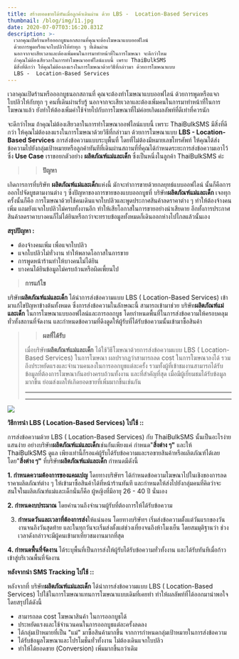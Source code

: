 ```yaml
---
title: สร้างยอดขายได้ทันเมื่อลูกค้าเดินผ่าน ด้วย LBS -  Location-Based Services
thumbnail: /blog/img/11.jpg
date: 2020-07-07T03:16:20.831Z
description: >-
  เวลาคุณเปิดร้านหรือออกบูธนอกสถานที่คุณจะต้องโฆษณาแบบออฟไลน์
  ด้วยการพูดหรือแจกใบปลิวให้ทำทุก ๆ ที่เดินผ่าน
  นอกจากจะเสียเวลาและต้องเพิ่มคนในการมาทำหน้าที่ในการโฆษณา จะดีกว่าไหม
  ถ้าคุณไม่ต้องเสียวลาในการทำโฆษณาออฟไลน์แบบนี้ เพราะ ThaiBulkSMS
  มีสิ่งที่ดีกว่า ให้คุณไม่ต้องลงแรงในการโฆษณาด้วยวิธีที่กล่าวมา ด้วยการโฆษณาแบบ
  LBS -  Location-Based Services
---
```

เวลาคุณเปิดร้านหรือออกบูธนอกสถานที่ คุณจะต้องทำโฆษณาแบบออฟไลน์ ด้วยการพูดหรือแจกใบปลิวให้กับทุก ๆ คนที่เดินผ่านรับรู้ นอกจากจะเสียเวลาและต้องเพิ่มคนในการมาทำหน้าที่ในการโฆษณาแล้ว ยังทำให้ต้องเพิ่มค่าใช้จ่ายไปกับการโฆษณาที่ไม่ค่อยเกิดผลลัพท์ที่ดีเท่าที่ควรนัก 

จะดีกว่าไหม ถ้าคุณไม่ต้องเสียวลาในการทำโฆษณาออฟไลน์แบบนี้ เพราะ ThaiBulkSMS มีสิ่งที่ดีกว่า ให้คุณไม่ต้องลงแรงในการโฆษณาด้วยวิธีที่กล่าวมา ด้วยการโฆษณาแบบ **LBS -  Location-Based Services**  การส่งข้อความแบบระบุพื้นที่ โดยที่ไม่ต้องมีหมายเลขโทรศัพท์ ให้คุณได้ส่งข้อความไปยังกลุ่มเป้าหมายหรือลูกค้าทันทีที่เดินผ่านสถานที่ที่คุณได้กำหนดระยะการส่งข้อความเอาไว้ ซึ่ง **Use Case** เราขอยกตัวอย่าง **ผลิตภัณฑ์แม่และเด็ก** ซึ่งเป็นหนึ่งในลูกค้า ThaiBulkSMS ค่ะ

> > **ปัญหา**

เกิดการการที่บริษัท **ผลิตภัณฑ์แม่และเด็ก**แห่งนี้ มักจะทำการขายด้วยกลยุทธ์แบบออฟไลน์ นั้นก็คือการออกไปจัดบูธตามงานต่าง ๆ  ซึ่งปัญหาของการขายของแบบออกบูธที่ บริษัท**ผลิตภัณฑ์แม่และเด็ก** เจอทุกครั้งนั้นก็คือ การโฆษณาด้วยใช้คนเดินแจกใบปลิวและพูดประกาศสินค้าลดราคาต่าง ๆ ทำให้ต้องจ้างคนเพิ่ม แถมยังแจกใบปลิวไม่ครบทั้งงานอีก ทำให้เสียโอกาสในการขายอย่างน่าเสียดาย  อีกทั้งการประกาศสินค้าลดราคาบางคนก็ไม่ได้ยินหรือกว่าจะทราบข้อมูลทั้งหมดก็เดินออกห่างไปไกลแล้วนั้นเอง

**สรุปปัญหา :**

* ต้องจ้างคนเพิ่ม เพื่อแจกใบปลิว
* แจกใบปลิวไม่ทั่วงาน ทำให้พลาดโอกาสในการขาย
* การพูดหน้าร้านทำให้บางคนไม่ได้ยิน
* บางคนได้ยินข้อมูลไม่ครบถ้วนหรือผิดเพี้ยนไป

> **การแก้ไข**

บริษัท**ผลิตภัณฑ์แม่และเด็ก** ได้นำการส่งข้อความแบบ LBS ( Location-Based Services) เข้ามาแก้ไขปัญหาข้างต้นทั้งหมด ซึ่งการส่งข้อความในลักษณะนี้ สามารถเข้ามาช่วย บริษัท**ผลิตภัณฑ์แม่และเด็ก** ในการโฆษณาแบบออฟไลน์และการออกบูธ โดยกำหนดพื้นที่ในการส่งข้อความให้ครอบคลุมทั่วทั้งสถานที่จัดงาน และกำหนดข้อความที่ดึงดูดให้ผู้รับที่ได้รับข้อความนั้นเข้ามาซื้อสินค้า

> > **ผลที่ได้รับ**
>
> เมื่อบริษัท**ผลิตภัณฑ์แม่และเด็ก** ได้ใช้วิธีโฆษณาด้วยการส่งข้อความแบบ  LBS ( Location-Based Services) ในการโฆษณา ผลปรากฏว่าสามารถลด cost ในการโฆษณาลงได้ รวมถึงประหยัดแรงและจำนวนคนลงในการออกบูธแต่ละครั้ง รวมทั้งผู้ที่เข้าชมงานสามารถได้รับข้อมูลที่ต้องการโฆษณากันอย่างครบถ้วนทั้งงาน และที่สำคัญที่สุด เมื่อมีผู้เยี่ยมชมได้รับข้อมูลมากขึ้น ย่อมส่งผลให้เกิดยอดขายที่เพิ่มมากขึ้นเช่นกัน 
>
> ****
>
> ****

![](/blog/img/locator-icon-red-color-showing-street-map_99087-87.jpg)

**วิธีการนำ LBS ( Location-Based Services) ไปใช้ ::**

การส่งข้อความด้วย LBS  ( Location-Based Services) กับ ThaiBulkSMS นั้นเป็นอะไรง่ายแสนง่าย อย่างบริษัท**ผลิตภัณฑ์แม่และเด็ก**เช่นกันเพียงแค่ กำหนด"**สิ่งต่าง ๆ"** และให้ ThaiBulkSMS ดูแล เพียงเท่านี้ก็รอแค่ผู้รับได้รับข้อความและรอขายสินค้าหรือผลิตภัณฑ์ได้เลย โดย"**สิ่งต่าง ๆ"** ที่บริษัท**ผลิตภัณฑ์แม่และเด็ก** กำหนดมีดังนี้

**1. กำหนดความต้องการของแคมเปญ**  โดยทางบริษัทฯ ได้กำหนดข้อความโฆษณาไปในเชิงของการลดราคาผลิตภัณฑ์ต่าง ๆ ให้เข้ามาซื้อสินค้าได้ที่หน้าร้านทันที และกำหนดให้ส่งไปยังกลุ่มคนที่คิดว่าจะสนใจในผลิตภัณฑ์แม่และเด็กนั่นก็คือ ผู้หญิงที่มีอายุ 26 - 40 ปี นั่นเอง

**2. กำหนดงบประมาณ** โดยคำนวนถึงจำนวนผู้รับที่ต้องการให้ได้รับข้อความ

3. **กำหนดวันและเวลาที่ต้องการส่ง**ให้แน่นอน โดยทางบริษัทฯ เริ่มส่งข้อความตั้งแต่วันแรกของวันงานจนถึงวันสุดท้าย และในทุกวันจะเริ่มส่งตั้งแต่ช่วงเที่ยงจนถึงห้าโมงเย็น โดยสมมุติฐานว่า ช่วงเวลาดังกล่าวจะมีผู้คนเข้ามาเที่ยวชมงานมากที่สุด 

**4. กำหนดพื้นที่จัดงาน** ได้ระบุพื้นที่เป็นการส่งให้ผู้รับได้รับข้อความทั่วทั้งงาน และได้รับทันทีเมื่อก้าวเข้าสู่บริเวณพื้นที่จัดงาน 





**หลังจากนำ SMS Tracking ไปใช้ ::**

หลังจากที่ บริษัท**ผลิตภัณฑ์แม่และเด็ก** ได้นำการส่งข้อความแบบ LBS ( Location-Based Services) ไปใช้ในการโฆษณาแทนการโฆษณาแบบเดิมที่เคยทำ ทำให้ผลลัพท์ที่ได้ออกมาน่าพอใจ โดยสรุปได้ดังนี้

* สามารถลด cost โฆษณาสินค้า ในการออกบูธได้
* ประหยัดแรงและใช้จำนวนคนในการออกบูธแต่ละครั้งลดลง
* ได้กลุ่มเป้าหมายที่เป็น "แม่" มาซื้อสินค้ามากขึ้น จากการกำหนดกลุ่มเป้าหมายในการส่งข้อความ
* ได้รับข้อมูลโฆษณาและโปรโมชั่นทั่วทั้งงาน ไม่ต้องเดินแจกใบปลิว
* ทำให้ได้ยอดขาย (Conversion) เพิ่มมากขึ้นกว่าเดิม 



>
